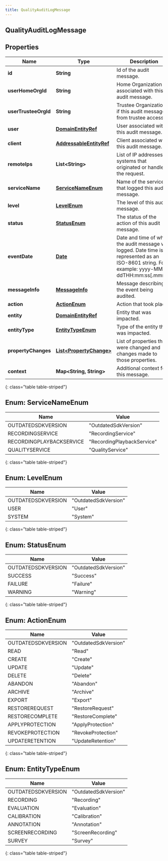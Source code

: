 ```yaml
---
title: QualityAuditLogMessage
---
```


## QualityAuditLogMessage

## Properties

| Name                 | Type                                                                     | Description                                                                                                                                 | Notes      |
| -------------------- | ------------------------------------------------------------------------ | ------------------------------------------------------------------------------------------------------------------------------------------- | ---------- |
| **id**               | <!----><!---->**String**<!---->                                          | Id of the audit message.                                                                                                                    | [optional] |
| **userHomeOrgId**    | <!----><!---->**String**<!---->                                          | Home Organization Id associated with this audit message.                                                                                    | [optional] |
| **userTrusteeOrgId** | <!----><!---->**String**<!---->                                          | Trustee Organization Id if this audit message is from trustee access.                                                                       | [optional] |
| **user**             | <!----><!---->[**DomainEntityRef**](DomainEntityRef.md)<!---->           | User associated with this audit message.                                                                                                    | [optional] |
| **client**           | <!----><!---->[**AddressableEntityRef**](AddressableEntityRef.md)<!----> | Client associated with this audit message.                                                                                                  | [optional] |
| **remoteIps**        | <!----><!---->**List&lt;String&gt;**<!---->                              | List of IP addresses of systems that originated or handled the request.                                                                     | [optional] |
| **serviceName**      | [**ServiceNameEnum**](#ServiceNameEnum)<!---->                           | Name of the service that logged this audit message.                                                                                         | [optional] |
| **level**            | [**LevelEnum**](#LevelEnum)<!---->                                       | The level of this audit message.                                                                                                            | [optional] |
| **status**           | [**StatusEnum**](#StatusEnum)<!---->                                     | The status of the action of this audit message.                                                                                             | [optional] |
| **eventDate**        | <!----><!---->[**Date**](Date.md)<!---->                                 | Date and time of when the audit message was logged. Date time is represented as an ISO-8601 string. For example: yyyy-MM-ddTHH:mm:ss[.mmm]Z | [optional] |
| **messageInfo**      | <!----><!---->[**MessageInfo**](MessageInfo.md)<!---->                   | Message describing the event being audited.                                                                                                 | [optional] |
| **action**           | [**ActionEnum**](#ActionEnum)<!---->                                     | Action that took place.                                                                                                                     | [optional] |
| **entity**           | <!----><!---->[**DomainEntityRef**](DomainEntityRef.md)<!---->           | Entity that was impacted.                                                                                                                   | [optional] |
| **entityType**       | [**EntityTypeEnum**](#EntityTypeEnum)<!---->                             | Type of the entity that was impacted.                                                                                                       | [optional] |
| **propertyChanges**  | <!----><!---->[**List&lt;PropertyChange&gt;**](PropertyChange.md)<!----> | List of properties that were changed and changes made to those properties.                                                                  | [optional] |
| **context**          | <!----><!---->**Map&lt;String, String&gt;**<!---->                       | Additional context for this message.                                                                                                        | [optional] |

{: class="table table-striped"}

<a name="ServiceNameEnum"></a>

## Enum: ServiceNameEnum

| Name                     | Value                                |
| ------------------------ | ------------------------------------ |
| OUTDATEDSDKVERSION       | &quot;OutdatedSdkVersion&quot;       |
| RECORDINGSERVICE         | &quot;RecordingService&quot;         |
| RECORDINGPLAYBACKSERVICE | &quot;RecordingPlaybackService&quot; |
| QUALITYSERVICE           | &quot;QualityService&quot;           |

{: class="table table-striped"}

<a name="LevelEnum"></a>

## Enum: LevelEnum

| Name               | Value                          |
| ------------------ | ------------------------------ |
| OUTDATEDSDKVERSION | &quot;OutdatedSdkVersion&quot; |
| USER               | &quot;User&quot;               |
| SYSTEM             | &quot;System&quot;             |

{: class="table table-striped"}

<a name="StatusEnum"></a>

## Enum: StatusEnum

| Name               | Value                          |
| ------------------ | ------------------------------ |
| OUTDATEDSDKVERSION | &quot;OutdatedSdkVersion&quot; |
| SUCCESS            | &quot;Success&quot;            |
| FAILURE            | &quot;Failure&quot;            |
| WARNING            | &quot;Warning&quot;            |

{: class="table table-striped"}

<a name="ActionEnum"></a>

## Enum: ActionEnum

| Name               | Value                          |
| ------------------ | ------------------------------ |
| OUTDATEDSDKVERSION | &quot;OutdatedSdkVersion&quot; |
| READ               | &quot;Read&quot;               |
| CREATE             | &quot;Create&quot;             |
| UPDATE             | &quot;Update&quot;             |
| DELETE             | &quot;Delete&quot;             |
| ABANDON            | &quot;Abandon&quot;            |
| ARCHIVE            | &quot;Archive&quot;            |
| EXPORT             | &quot;Export&quot;             |
| RESTOREREQUEST     | &quot;RestoreRequest&quot;     |
| RESTORECOMPLETE    | &quot;RestoreComplete&quot;    |
| APPLYPROTECTION    | &quot;ApplyProtection&quot;    |
| REVOKEPROTECTION   | &quot;RevokeProtection&quot;   |
| UPDATERETENTION    | &quot;UpdateRetention&quot;    |

{: class="table table-striped"}

<a name="EntityTypeEnum"></a>

## Enum: EntityTypeEnum

| Name               | Value                          |
| ------------------ | ------------------------------ |
| OUTDATEDSDKVERSION | &quot;OutdatedSdkVersion&quot; |
| RECORDING          | &quot;Recording&quot;          |
| EVALUATION         | &quot;Evaluation&quot;         |
| CALIBRATION        | &quot;Calibration&quot;        |
| ANNOTATION         | &quot;Annotation&quot;         |
| SCREENRECORDING    | &quot;ScreenRecording&quot;    |
| SURVEY             | &quot;Survey&quot;             |

{: class="table table-striped"}

